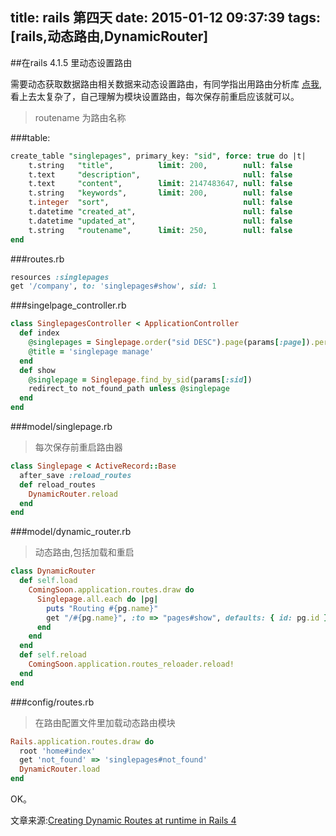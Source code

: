 title: rails 第四天
date: 2015-01-12 09:37:39
tags: [rails,动态路由,DynamicRouter]
---
##在rails 4.1.5 里动态设置路由

需要动态获取数据路由相关数据来动态设置路由，有同学指出用路由分析库 [点我](https://github.com/rails/journey),看上去太复杂了，自己理解为模块设置路由，每次保存前重启应该就可以。
<!--more-->

> routename 为路由名称

###table:

```sql
create_table "singlepages", primary_key: "sid", force: true do |t|
    t.string   "title",          limit: 200,        null: false
    t.text     "description",                       null: false
    t.text     "content",        limit: 2147483647, null: false
    t.string   "keywords",       limit: 200,        null: false
    t.integer  "sort",                              null: false
    t.datetime "created_at",                        null: false
    t.datetime "updated_at",                        null: false
    t.string   "routename",      limit: 250,        null: false
end
```

###routes.rb

```ruby
resources :singlepages
get '/company', to: 'singlepages#show', sid: 1

```

###singelpage_controller.rb

```ruby
class SinglepagesController < ApplicationController
  def index
    @singlepages = Singlepage.order("sid DESC").page(params[:page]).per(5)
    @title = 'singlepage manage'
  end
  def show
    @singlepage = Singlepage.find_by_sid(params[:sid])
    redirect_to not_found_path unless @singlepage
  end
end
```

###model/singlepage.rb

> 每次保存前重启路由器

```ruby
class Singlepage < ActiveRecord::Base
  after_save :reload_routes
  def reload_routes
    DynamicRouter.reload
  end
end
```

###model/dynamic_router.rb

> 动态路由,包括加载和重启

```ruby
class DynamicRouter
  def self.load
    ComingSoon.application.routes.draw do
      Singlepage.all.each do |pg|
        puts "Routing #{pg.name}"
        get "/#{pg.name}", :to => "pages#show", defaults: { id: pg.id }
      end
    end
  end
  def self.reload
    ComingSoon.application.routes_reloader.reload!
  end
end
```

###config/routes.rb

> 在路由配置文件里加载动态路由模块

```ruby
Rails.application.routes.draw do
  root 'home#index'
  get 'not_found' => 'singlepages#not_found'
  DynamicRouter.load
end
```

OK。

文章来源:[Creating Dynamic Routes at runtime in Rails 4](http://codeconnoisseur.org/ramblings/creating-dynamic-routes-at-runtime-in-rails-4)